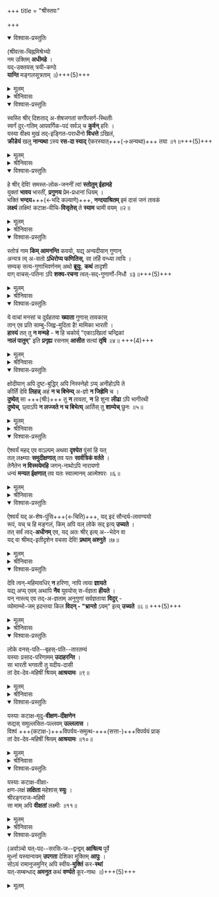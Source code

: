 +++
title = "श्रीस्तवः"

+++
<div class="js_include" url="/rAmAnujIyam/vyakti-shlokAdi/kUresha-shrIvatsAnka-mishraH/shrIvatsAnkamishrebhyaH.md" newLevelForH1="5" includeTitle="false"> 
<details open><summary>विश्वास-प्रस्तुतिः</summary>

(श्रीवत्स-चिह्नमिश्रेभ्यो  
नम उक्तिम् **अधीमहे** ।  
यद्-उक्तयस् त्रयी-कण्ठे  
**यान्ति** मङ्गलसूत्रताम् ॥)+++(5)+++
</details>

<details><summary>मूलम्</summary>

(श्रीवत्सचिह्नमिश्रेभ्यो नम उक्तिमधीमहे ।  
यदुक्तयस्त्रयीकण्ठे यान्ति मङ्गलसूत्रताम् ॥)
</details>
</div>

<details><summary>श्रीनिवासः</summary>

Source: [TW](https://archive.org/details/shrI-vaiShNava-kAvyAni/panchastavI-shrInivAsAchAryaH/page/242/mode/2up)

इह खलु निखिलश्रुत्यन्त-तत्त्वार्थं  
यामुन-मुनि-कुल-तिलक--रामानुजमुनेरधिगतवन्तः श्रीवत्साङ्कमिश्राः,  

प्रथमतो 

> "नमोऽचिन्त्याद्भुताऽक्लिष्ट-  
> ज्ञान-वैराग्यराशये ।  
> नाथाय मुनयेऽगाध-  
> भगवद्-भक्ति-सिन्धवे ” 

इत्य् उपक्रम्य, 

> “पितामहं नाथमुनिं **विलोक्य प्रसीद** मद्वृत्तम् अचिन्तयित्वा ” 

इति स्तोत्ररत्नं परिसमाप्य,  
चतुश्-श्लोकीम् उक्तवतो यामुनमुनेः पन्थानम् अनुसृत्य, 

प्रथमतो “यो नित्य मच्युतपदाम्बुजे”त्य् आरभ्य,  
"रामानुजस्य चरणौ शरणं प्रपद्ये" इत्युपक्रम्य,  
प्रबन्ध-चतुष्टयं सृष्ट्वा  
"रामानुजाङ्घ्रिशरणोऽस्मि वरदाऽस्मि तवेक्षणीयः” इति परिसमाप्य,  
भगवत्-समाश्रयणोद्युक्त-समस्त-चेतन-जातेनाऽपि  
पुरुष-कारतया प्रथमतस् समाश्रयणीयां श्रियम्  
एकादशभिः श्लोकैः स्तोतु-कामाः  
अशीर्वचन-रूपं मङ्गलम् अन्तराय-परिहाराय निबध्नन्ति - 
</details>
 


<details open><summary>विश्वास-प्रस्तुतिः</summary>

स्वस्ति श्रीर् दिशताद् अ-शेषजगतां सर्गोपसर्ग-स्थितीः  
स्वर्गं दुर्-गतिम् आपवर्गिक-पदं सर्वञ् च **कुर्वन्** हरिः ।   
यस्या वीक्ष्य मुखं तद्-इङ्गित-पराधीनो **विधत्ते** ऽखिलं,  
**क्रीडेयं** खलु **नान्यथा** ऽस्य **रस-दा स्याद्** ऐकरस्यात्+++(→अन्यथा)+++ तया ॥१॥+++(5)+++
</details>

<details><summary>मूलम्</summary>

स्वस्ति श्रीर्दिशतादशेषजगतां सर्गोपसर्गस्थितीः स्वर्गं दुर्गतिमापवर्गिकपदं सर्वञ्च कुर्वन् हरिः ।   
यस्या वीक्ष्य मुखं तदिङ्गितपराधीनो विधत्तेऽखिलं क्रीडेयं खलु नान्यथाऽस्य रसदा स्यादैकरस्यात्तया ॥१॥
</details>

<details><summary>श्रीनिवासः</summary>

[[244]]  
स्वस्तीति । अशेषजगतां सर्गोपसर्गस्थितीः, उपसर्ग, उपद्रवः, संहारः । सृष्टिसंहाररक्षाः । स्वर्गं दुर्गतिं नरकम्, 

> “स्यान्नारकस्तु नरको  
> निरयो दुर्गतिः स्त्रियाम्" 

इत्यमरः । अपवर्गः मोक्षः तत्सम्बन्धि पदं स्थानं आपवर्गिकपदं सर्वञ्च उक्तव्यतिरिक्तं ऐहिकामुष्मिकभोगविशेषञ्च सर्वं कुर्वन् चिकीर्ष न्नित्यर्थः । हरिः यस्याः श्रियो मुखं वीक्ष्य, तदिङ्गितपराधीन स्सन् तत्तत्सूचकभ्रूभङ्गादीङ्गित परतन्त्र स्सन् अखिलं सर्गादिकं सकलं विधत्ते करोति । अन्यथा तदिङ्गितपराधीनत्वाभावे, अस्य तया श्रिया ऐकरस्यात् एकरसत्वाद्धेतोः इयं क्रीडा सर्गादिकृतिरूपा क्रीडा रसदा न स्यात् आनन्दावहा न भवेत्खलु; प्रयासप्राया हि भवे दित्यर्थः । श्रिया एकरसत्वं नाम तदभिमत्यनभिमत्यनुविधायिस्वप्रियाऽप्रियत्वम् । सा श्रीः " श्री रित्येव च नाम ते भगवति" इत्युक्तवैभवा श्री नामधेया सा स्वस्ति दिशतात् ददातु; स्तोत्रनिर्माणोद्युक्ताय मह्यं तदनुकूलवाक्समृद्ध्यादिकं प्रदद्यादित्यर्थः ॥ १ ॥ 

</details>


<details open><summary>विश्वास-प्रस्तुतिः</summary>

हे श्रीर् देवि! समस्त-लोक-जननीं त्वां **स्तोतुम् ईहामहे**  
युक्तां **भावय** भारतीं, **प्रगुणय** प्रेम-प्रधानां धियम् ।   
भक्तिं **भन्दय**+++(←भदि कल्याणे)+++, **नन्दयाश्रितम्** इमं दासं जनं तावकं  
**लक्ष्यं** लक्ष्मि! कटाक्ष-वीचि-**विसृतेस्** ते **स्याम** चामी वयम् ॥२॥
</details>

<details><summary>मूलम्</summary>

हे श्रीर्देवि! समस्तलोकजननीं त्वां स्तोतुमीहामहे युक्तां भावय भारतीं प्रगुणय प्रेमप्रधानां धियम् ।   
भक्तिं भन्दय नन्दयाश्रितमिमं दासं जनं तावकं लक्ष्यं लक्ष्मि! कटाक्षवीचिविसृतेस्ते स्याम चामी वयम् ॥२॥
</details>

<details><summary>श्रीनिवासः</summary>

स्वस्तिश्री र्दिशता दित्युक्तमेव विवृणोति - 

हे श्री देवि लक्ष्मि, सम्बोधनत्रयेऽपि द्वयोर्विशेषणत्व मेकस्य विशेष्यत्वम् इति मन्तव्यम् । वयं समस्तलोकजननीं, लोकशब्दो जनवाचकः, त्वां स्तोतु मीहामहे, ईह चेष्टायाम् - प्रयतामहे इत्यर्थः युक्तां स्तुत्युपयुक्तां भारतीं वाचं भावय उत्पादय । प्रेमप्रधानां स्तुत्युपयुक्त भारतीहेतुभूतत्वदीय कल्याणगुणगणविषय प्रणयप्रचुरां धियं मतिं प्रगुणय अभिवर्धय ।  
**भक्तिं भन्दय** भदि कल्याणे सुखे च इति धातुः । उक्त लक्षणप्रणयकारणभूतां भक्तिं कल्याणीं कुरुष्व; परमभक्तिपर्यन्तपरिपाकवतीं रचयेत्यर्थः । आश्रितं इमं जनं तावकं दासं [[245]] नन्दय; आश्रिता नस्मान् परमभक्त्यनन्तरभाविभवदीयनित्य कैङ्कर्यनिरतान् कृत्वा सन्तोषयेत्यर्थः । अमी वयञ्च ते तव कटाक्षवीचिविसृतेः अपाङ्गतरङ्गविजृम्भणस्य लक्ष्यं स्याम पात्रभूता भवेम । वयञ्चेत्यत्र चकारो नित्यमुक्तान् समुच्चिनोति । यथा नित्यमुक्ता स्त्वदीयकिङ्कराः त्वदपाङ्गतरङ्गनिरन्तराभिषिक्ता भवन्ति, तथा वय मपि भवेमेति भावः ॥ २ ॥ 
</details>


<details open><summary>विश्वास-प्रस्तुतिः</summary>

स्तोत्रं नाम **किम् आमनन्ति** कवयो, यद्य् अन्यदीयान् गुणान्  
अन्यत्र त्व् अ-सतो **ऽधिरोप्य फणितिस्**, सा तर्हि वन्ध्या त्वयि ।   
सम्यक् सत्य-गुणाभिवर्णनम् अथो **ब्रूयुः**, **कथं** तादृशी  
वाग् वाचस्-पतिना ऽपि **शक्य-रचना** त्वत्-सद्-गुणार्णो-निधौ ॥३॥+++(5)+++
</details>

<details><summary>मूलम्</summary>

स्तोत्रं नाम किमामनन्ति कवयो यद्यन्यदीयान् गुणान् अन्यत्र त्वसतोऽधिरोप्य फणितिस्सा तर्हि वन्ध्या त्वयि ।   
सम्यक्सत्यगुणाभिवर्णनमथो ब्रूयुः कथं तादृशी वाग्वाचस्पतिनाऽपि शक्यरचना त्वत्सद्गुणार्णोनिधौ ॥३॥
</details>

<details><summary>श्रीनिवासः</summary>

एवं स्तवानुगुणवाणी प्रभृतिनित्यकिङ्करत्व पर्यन्तं स्वाभिमतं सम्प्रार्थ्य, सम्प्रति, कविजनाभिमतस्तोत्ररचना निरवधिकाति- विलक्षणगुणवत्यां भवत्यां न सम्भवतीत्याह - स्तोत्रमिति । कवयः कवनशीलाः किन्नाम किं वा स्तोत्रमामनन्ति वदन्ति, स्तोत्रं किंलक्षणलक्षित माचक्षते इत्यर्थः । असतः स्तुत्ये वस्तुनि अवद्यिमानान्, अन्यदीयान् अन्यस्मिन् वस्तुनि विद्यमानान् गुणान् अधिरोप्य फणितिः उक्तिः स्तोत्रं यदि, तर्हि तदा सा आत्मन्यविद्यमानान्यगुणारोपरूपा फणितिः त्वयि वन्ध्या विफला; असङ्ख्यातगुणगणनिधौ भवत्यां अविद्यमानगुणारोपासम्भवा दिति भावः । अथो अथवा सम्यक् यथावत् सत्यगुणाभिवर्णनं विद्यमानगुणानां अभितो वर्णनं स्तोत्रं ब्रूयुः वदेयु र्यदि, त्वत्सद्गुणार्णोनिधौ भवदीयकल्याणगुणसागरे विषये तादृशी वाक् विद्यमान कृत्स्नगुणवर्णनरूपा वाक् वाचस्पतिनाऽपि वागीश्वरेण बृहस्पतिनाऽपि कथं शक्य रचना ? रचयितुं अशक्यैवेत्यर्थः । कल्याणगुणनिधित्वात् अविद्यमान गुणारूपो, विद्यमानगुणयथावद्वर्णन ञ्च न सम्भवतीति भावः ॥ ३ ॥ 

[[246]] 
</details>


<details open><summary>विश्वास-प्रस्तुतिः</summary>

ये वाचां मनसां च दुर्ग्रहतया **ख्याता** गुणास् तावकास्  
तान् एव प्रति साम्बु-जिह्व-मुदिता है! मामिका भारती ।   
**हास्यं** तत् तु **न मन्महे** - **न** हि चकोर्य् "एकाऽखिलां चन्द्रिकां  
**नालं पातुम्**" इति **प्रगृह्य** रसनाम् **आसीत** सत्यां **तृषि** ॥४॥ +++(4)+++
</details>

<details><summary>मूलम्</summary>

ये वाचां मनसां च दुर्ग्रहतया ख्याता गुणास्तावकाः तानेव प्रति साम्बुजिह्वमुदिता है! मामिका भारती ।   
हास्यं तत्तु न मन्महे न हि चकोर्येकाऽखिलां चन्द्रिकां नालं पातुमिति प्रगृह्य रसनामासीत सत्यां तृषि ॥४॥
</details>

<details><summary>श्रीनिवासः</summary>

इत्थं गुणाना मपरिच्छिन्नत्वे स्तोत्रप्रवृत्तिः कथमित्याशङ्क्य सदृष्टान्तं 
परिहरति - य इति ।  

तावका स्त्वदीयाः ये गुणाः वाचां मनसाञ्च दुर्ग्रहतया अवाङ्गनसगोचरतया ख्याताः, तान् गुणानेव प्रति स्तुत्यतयोद्दिश्य मामिका मदीया भारती वाक् साम्बुजिह्वं गुणाना मत्यन्तरस्यताज्ञानाद्द्रव सहितरसनं यथा तथा उदिता, अवश्यं स्तौमि इत्येवं सङ्कल्प्य सरसं प्रवृत्तेत्यर्थः । है आश्चर्ये । तत्तु उदयनन्तु हास्यं न मन्महे परिहासास्पदं न जानीमहे ।  
**हि** यस्मात्कारणात् **एका चकोरी तृषि सत्यां** इच्छायां सत्यां अखिलां चन्द्रिकां कौमुदीं पातुं नाऽलम्, न समर्थाऽस्मीति रसनां जिह्वां प्रगृह्य नाऽऽसीत नावतिष्ठेत । भारतीदृष्टान्तानुगुणं चकारे पत्नीतिप्रयोगः । पिपासावती चकोरी कृत्स्नचन्द्रिकापानाशक्तावपि यथा प्रवर्तते, तथा मदीयभारती च तुष्टषावती प्रवर्तत इति भावः ॥ ४ ॥ 
</details>


<details open><summary>विश्वास-प्रस्तुतिः</summary>

क्षोदीयान् अपि दुष्ट-बुद्धिर् अपि निस्स्नेहो ऽप्य् अनीहोऽपि ते  
कीर्तिं देवि **लिहन्न्** अहं **न च बिभेम्य्** अ-ज्ञो **न जिह्रेमि** च ।   
**दुष्येत्** सा +++(श्रीः)+++ तु **न** तावता, **न** हि शुना **लीढा** ऽपि भागीरथी  
**दुष्येच्**, छ्वाऽपि **न लज्जते न च बिभेत्य्** आर्तिस् तु **शाम्येच्** छुनः ॥५॥
</details>

<details><summary>मूलम्</summary>

क्षोदीयानपि दुष्टबुद्धिरपि निस्स्नेहोऽप्यनीहोऽपि ते कीर्तिं देवि लिहन्नहं न च बिभेम्यज्ञो न जिह्रेमि च ।   
दुष्येत्सा तु न तावता न हि शुना लीढाऽपि भागीरथी दुष्येच्छ्वाऽपि न लज्जते न च बिभेत्यार्तिस्तु शाम्येच्छुनः ॥५॥
</details>

<details><summary>श्रीनिवासः</summary>

स्तोतुं स्वस्य गुणशून्यतया स्तोत्रप्रवृत्तौ लज्जाभयोन्मेषं, स्तुत्यस्य विषयस्य दोषस्पर्शम प्याशङ्क्य सदृष्टान्तं परिहरति- क्षोदीयानिति । हे देवि, क्षोदीया नपि अतिक्षुद्रोऽपि अत एव दुष्टबुद्धि रपि, अत एव निःस्नेहोऽपि भक्तिरहितोऽपि अत एवाऽनीहोऽपि -[[247]] 
ईहचेष्टायाम् - भक्तिकार्यपरिचर्यारहितोऽपि ते कीर्तिं गुणवत्ताप्रथां लिहन् स्तुत्यतया आस्वादयन् अज्ञः अहं न च बिभेमि न च भीतिमान् भवामि, न जिह्रेमि च ह्रीमान्न च भवामि । सा तु कीर्ति स्तु तावता मदीयास्वादनेन न दुष्येत् न दोषं प्राप्नुयात् । हि यस्मात्कारणात् शुना शुनकेन लीढा आस्वादिताऽपि भागीरथी न दुष्येत् श्वाऽपि न लज्जते, न बिभेति च, शुनः शुनकस्य आर्तिस्तु पिपासा तु शाम्येत् शान्ता भवेत् । तथा त्वत्कीर्त्यास्वादनेन मदीयतुष्टृषा शान्ति स्सम्भवे दिति भावः ॥ ५ ॥ 
</details>


<details open><summary>विश्वास-प्रस्तुतिः</summary>

ऐश्वर्यं महद् एव वाऽल्पम् अथवा **दृश्येत** पुंसां हि यत्  
तल् लक्ष्म्याः **समुदीक्षणात्** तव यतः **सार्वत्रिकं वर्तते** ।   
तेनैतेन **न विस्मयेमहि** जगन्-नाथोऽपि नारायणो  
धन्यं **मन्यत ईक्षणात्** तव यतः स्वात्मानम् आत्मेश्वरः ॥६॥
</details>

<details><summary>मूलम्</summary>

ऐश्वर्यं महदेव वाऽल्पमथवा दृश्येत पुंसां हि यत् तल्लक्ष्म्याः समुदीक्षणात्तव यतः सार्वत्रिकं वर्तते ।   
तेनैतेन न विस्मयेमहि जगन्नाथोऽपि नारायणः धन्यं मन्यत ईक्षणात्तव यतः स्वात्मानमात्मेश्वरः ॥६॥
</details>

<details><summary>श्रीनिवासः</summary>

इत्थं स्तुतिं प्रस्ताव्य स्तौति - 
ऐश्वर्यम् इति । सार्वत्रिकम् ऐहिकमामुष्मिकञ्च । पुंसां य दैश्वर्यं महदेव वा अल्प मथवा अल्पं वा दृश्यते विलोक्यते  
तदैश्वर्यं लक्ष्म्यास् तव यतः समुदीक्षणात् यस्माद् भवदीक्षणात् कटाक्षात् वर्तते प्रवर्तते तेनैतेन तादृशवैभवेन अनेन कटाक्षेण न विस्मयेमहि आश्चर्यवन्तो न भवामः । विस्मयाभावे हेतुमाह - जगन्नाथोऽपीत्यादिना । यतः कारणाज्जगन्नाथः आत्मेश्वरः, "पतिं विश्वस्याऽऽत्मेश्वरम्” इति श्रुति प्रतिपादितः नारायणोऽपि " नारायण परं ब्रह्म तत्त्व न्नारायणः परः" इत्युक्तोऽपि, तव ईक्षणात्स्वात्मानं "सत्यं ज्ञान मनन्तं ब्रह्म", "आनन्दो ब्रह्म", "रसो वै सः” इत्याद्युक्तवैलक्षण्यस्वरूपादिक ( युक्त ) मपि, यद्वा स्वात्मानं " प्रकतिं स्वा मधिष्ठाय सम्भवामि ", " न तस्य प्राकृता मूर्तिः " इत्याद्युक्तमहिमस्वदिव्यविग्रहं वा, धन्य म्मन्यते, सौभाग्यवन्तं जानाति । ततः इतरेषा मैश्वर्यं त्वदीक्षणायत्त मित्यत्र नाऽऽश्चर्यम् इति भावः ॥ ६ ॥ 
[[248]] 
</details>


<details open><summary>विश्वास-प्रस्तुतिः</summary>

ऐश्वर्यं यद् अ-शेष-पुंसि+++(←चिति)+++, यद् इदं सौन्दर्य-लावण्ययो  
रूपं, यच् च हि मङ्गलं, किम् अपि यल् लोके सद् इत्य् **उच्यते** ।   
तत् सर्वं त्वद्-**अधीनम्** एव, यद् अतः श्रीर् इत्य् अ--भेदेन वा  
यद् वा श्रीमद्-इतीदृशेन वचसा देवि! **प्रथाम् अश्नुते** ॥७॥
</details>

<details><summary>मूलम्</summary>

ऐश्वर्यं यदशेषपुंसि यदिदं सौन्दर्यलावण्ययोः रूपं यच्च हि मङ्गलं किमपि यल्लोके सदित्युच्यते ।   
तत्सर्वं त्वदधीनमेव यदतः श्रीरित्यभेदेन वा यद्वा श्रीमदितीदृशेन वचसा देवि! प्रथामश्नुते ॥७॥
</details>

<details><summary>श्रीनिवासः</summary>

**ऐश्वर्यम्** इति । **अशेषपुंसि** समस्तेषु चेतनेष्वित्यर्थः । **यदैश्वर्यं** - सौन्दर्यं अवयवशोभा, **लावण्यं** समुदायशोभा, यदिदं सौन्दर्यलावण्ययो रूपं, लोके यच्च मङ्गलं हि मङ्गलतया प्रसिद्धं, यत् किमपि सत् समीचीनमित्युच्यते । उच्यत इति पदस्य सर्वत्राऽनुषङ्गः । तत्सर्वं अशेषपुरुषनिष्ठैश्वर्यादिकं सर्वं यत् यस्मात्कारणात् त्वदधीनम् एव, भवतीति शेषः । अतो हेतोः श्री रिति अभेदेन अभेदाध्यवसायेन वा यद्वा- 'श्रीमत् ' इतीदृशेन श्रीम दित्येवंप्रकारेण वचसा वा प्रथां प्रसिद्धिं अश्नुते प्राप्नोति ।  
लौकिक-सकल-चेतन-गतैश्वर्य-सौन्दर्यलावण्य-  
मङ्गल-सद्-आदि-शब्द-वाच्यानां श्री-शब्देन श्रीमच्-छब्देन वा वाच्यत्वं  
त्वत्-कटाक्षायत्तत्व-निबन्धनम् इति निष्कृष्टार्थः ॥ ७ ॥ 
</details>


<details open><summary>विश्वास-प्रस्तुतिः</summary>

देवि त्वन्-महिमावधिर् **न** हरिणा, नापि त्वया **ज्ञायते**  
यद्य् अप्य् एवम् अथापि **नैव** युवयोस् स-र्वज्ञता **हीयते** ।   
यन् नास्त्य् एव तद्-अ-ज्ञताम् अनुगुणां सर्वज्ञताया **विदुर्** -  
व्योमाम्भो-जम् इदन्तया किल **विदन् - "भ्रान्तो** ऽयम्" इत्य् **उच्यते** ॥८॥ +++(5)+++
</details>

<details><summary>मूलम्</summary>

देवि त्वन्महिमावधिर्न हरिणा नापि त्वया ज्ञायते यद्यप्येवमथापि नैव युवयोस्सर्वज्ञताहीयते ।   
यन्नास्त्येव तदज्ञतामनुगुणां सर्वज्ञताया विदुः व्योमाम्भोजमिदन्तया किल विदन् भ्रान्तोऽयमित्युच्यते ॥८॥
</details>

<details><summary>श्रीनिवासः</summary>

एतादृशं त्वदीयैश्वर्यं भवद्भ्यामपरिच्छेद्य मित्याह - 
देवि, त्वन्महिमावधि र्न हरिणा नाऽपि त्वया ज्ञायते यद्यप्येव, मथाऽपि नैव युवयो स्सर्वज्ञता हीयते। यन्नास्त्येव तदज्ञता मनुगुणां सर्वज्ञताया विदु - व्यमाम्भेज मिदन्तया किल विदन्भ्रान्तोऽय मित्युच्यते ॥ ८ ॥ 
देवीति । हे देवि, त्वन्महिम्नोऽवधिः हरिणा न ज्ञायते, त्वयाऽपि न ज्ञायते । एवं यद्यपि, अथाऽपि युवयोः भवतो: सर्वज्ञता न हीयत एव, हीना न भवत्येव । कथं वा न सर्वज्ञताहानिरित्यत आह- यन्नाऽस्त्येवेति । तदज्ञतां अविद्यमानाज्ञतां सर्वज्ञताया अनुगुणां विदुः । तत्र दृष्टान्तं 

[[249]] 
व्यतिरेकेणाऽऽह - व्योमाम्भोजं, अविद्यमानमिति भावः । इदन्तया पुरोवर्तितया विदन् जानन् अयं भ्रान्त इत्युच्यते, तटस्थैरिति शेषः । अतो वस्तुत एवाऽविद्यमानत्वन्महिमावध्यज्ञानं सर्वज्ञतानुगुणम् इति भावः ॥ ८ ॥
</details>



<details open><summary>विश्वास-प्रस्तुतिः</summary>

लोके वनस्-पति--बृहस्-पति--तारतम्यं  
यस्याः प्रसाद-परिणामम् **उदाहरन्ति** ।   
सा भारती भगवती तु यदीय-दासी  
तां देव-देव-महिषीं श्रियम् **आश्रयामः** ॥९॥
</details>

<details><summary>मूलम्</summary>

लोके वनस्पतिबृहस्पतितारतम्यं यस्याः प्रसादपरिणाममुदाहरन्ति ।   
सा भारती भगवती तु यदीयदासी तां देवदेवमहिषीं श्रियमाश्रयामः ॥९॥
</details>

<details><summary>श्रीनिवासः</summary>

लोक इति । वनस्पतिः अज्ञोत्कृष्टः, बृहस्पतिः ज्ञानादुत्कृष्टः, तयोः तारतम्यं यस्याः प्रसादपरिणाम मुदाहरन्ति, प्रसादस्य परिणामं न्यूनाधिकपरिपाकं व्यवहरन्ति सा भगवती पूज्या भारती सरस्वती यदीयदासी यत्परिचारिका भवति देवदेवमहिषीं तां श्रियमाश्रयामः, ज्ञानप्रसादपरिपाक (हेतु ?) भारतीपरिचरितचरणनलिनयुगलां श्रियं शरणं भजाम इति भावः ॥ ९ ॥ 
</details>


<details open><summary>विश्वास-प्रस्तुतिः</summary>

यस्याः कटाक्ष-मृदु-**वीक्षण-दीक्षणेन**  
सद्यस् समुल्लसित-पल्लवम् **उल्ललास** ।   
विश्वं +++(कटाक्ष-)+++विपर्यय-समुत्थ-+++(सत्ता-)+++विपर्ययं प्राक्  
तां देव-देव-महिषीं श्रियम् **आश्रयामः** ॥१०॥
</details>

<details><summary>मूलम्</summary>

यस्याः कटाक्षमृदुवीक्षणदीक्षणेन सद्यस्समुल्लसितपल्लवमुल्ललास ।   
विश्वं विपर्ययसमुत्थविपर्ययं प्राक् तां देवदेवमहिषीं श्रियमाश्रयामः ॥१०॥
</details>

<details><summary>श्रीनिवासः</summary>

यस्या इति । प्राक् प्रलयकाले विपर्ययेन कटाक्षाभावेन समुत्थः सञ्जातः विपर्ययः अभावः यस्य तत्तथोक्तं, विश्वं जगत्, यस्याः कटाक्षरूपं यत् मृदुवीक्षणं तस्य दीक्षणेन सङ्कल्पेन  
सद्यस्-समुल्लसित-पल्लवं सञ्जाताङ्कुरं यथा तथा उल्ललास आविर्बभूव ।  
तां देवदेवमहिषीं श्रियम् आश्रयामः ॥१०॥ 
</details>


<details open><summary>विश्वास-प्रस्तुतिः</summary>

यस्याः कटाक्ष-वीक्षा-  
क्षण-लक्षं **लक्षिता** महेशास् **स्युः** ।   
श्रीरङ्गराज-महिषी  
सा माम् अपि **वीक्षतां** लक्ष्मीः ॥११॥
</details>

<details><summary>मूलम्</summary>

यस्याः कटाक्षवीक्षाक्षणलक्षं लक्षिता महेशास्स्युः ।   
श्रीरङ्गराजमहिषी सा मामपि वीक्षतां लक्ष्मीः ॥११॥
</details>

<details><summary>श्रीनिवासः</summary>

इत्थं स्वव्यतिरिक्तविषये सुलक्षितं लक्ष्मीकटाक्षवैलक्षण्यवैभवं स्वस्मिन्नपि सम्प्रार्थ्य स्तोत्रं परिसमापयति- 
[[250]] 


यस्या इति । यस्याः कटाक्षवीक्षायाः क्षणलक्षं क्षणमात्रं लक्ष्यं ये ते महेशाः स्युः । अत्यन्तैश्वर्यवन्तो भवेयुः । श्रीरङ्गराजमहिषी सा लक्ष्मीः मामपि वीक्षताम्, तत एव कृतकृत्यो भवेय 
लक्षिताः जनाः, मिति भावः ॥ ११ ॥ 
इति पञ्चस्तवव्याख्यायां श्री स्तवव्याख्या परिसमाप्ता ॥ 
</details>


<details open><summary>विश्वास-प्रस्तुतिः</summary>

(अर्वाञ्चो यत्-पद--सरसि-ज--द्वन्द्वम् **आश्रित्य** पूर्वे  
मूर्ध्ना यस्यान्वयम् **उपगता** देशिका मुक्तिम् **आपुः** ।   
सोऽयं रामानुजमुनिर् अपि स्वीय-**मुक्तिं** कर-**स्थां**  
यत्-सम्बन्धाद् **अमनुत** कथं **वर्ण्यते** कूर-नाथः ॥)+++(5)+++
</details>

<details><summary>मूलम्</summary>

(अर्वाञ्चो यत्पदसरसिजद्वन्द्वमाश्रित्य पूर्वे मूर्ध्ना यस्यान्वयमुपगता देशिका मुक्तिमापुः ।   
सोऽयं रामानुजमुनिरपि स्वीयमुक्तिं करस्थां यत्सम्बन्धादमनुत कथं वर्ण्यते कूरनाथः ॥)
</details>